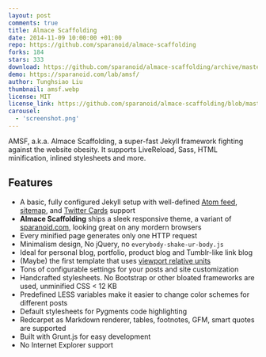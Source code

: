 ```yaml
---
layout: post
comments: true
title: Almace Scaffolding
date: 2014-11-09 10:00:00 +01:00
repo: https://github.com/sparanoid/almace-scaffolding
forks: 184
stars: 333
download: https://github.com/sparanoid/almace-scaffolding/archive/master.zip
demo: https://sparanoid.com/lab/amsf/
author: Tunghsiao Liu
thumbnail: amsf.webp
license: MIT
license_link: https://github.com/sparanoid/almace-scaffolding/blob/master/LICENSE
carousel:
  - 'screenshot.png'
---
```


AMSF, a.k.a. Almace Scaffolding, a super-fast Jekyll framework fighting against the website obesity. It supports LiveReload, Sass, HTML minification, inlined stylesheets and more.

## Features

* A basic, fully configured Jekyll setup with well-defined [Atom feed](https://github.com/sparanoid/almace-scaffolding/blob/master/_app/feed-atom.xml), [sitemap](https://github.com/sparanoid/almace-scaffolding/blob/master/_app/sitemap.xml), and [Twitter Cards](https://dev.twitter.com/docs/cards) support
* **Almace Scaffolding** ships a sleek responsive theme, a variant of [sparanoid.com](https://sparanoid.com/), looking great on any mordern browsers
* Every minified page generates only one HTTP request
* Minimalism design, No jQuery, no `everybody-shake-ur-body.js`
* Ideal for personal blog, portfolio, product blog and Tumblr-like link blog
* (Maybe) the first template that uses [viewport relative units](https://www.w3.org/TR/css3-values/#viewport-relative-lengths)
* Tons of configurable settings for your posts and site customization
* Handcrafted stylesheets. No Bootstrap or other bloated frameworks are used, unminified CSS < 12 KB
* Predefined LESS variables make it easier to change color schemes for different posts
* Default stylesheets for Pygments code highlighting
* Redcarpet as Markdown renderer, tables, footnotes, GFM, smart quotes are supported
* Built with Grunt.js for easy development
* No Internet Explorer support
